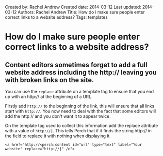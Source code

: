 Created by: Rachel Andrew
Created date: 2014-03-12
Last updated: 2014-03-12
Authors: Rachel Andrew
Title: How do I make sure people enter correct links to a website address?
Tags: templates

# How do I make sure people enter correct links to a website address?

## Content editors sometimes forget to add a full website address including the http:// leaving you with broken links on the site. 

You can use the `replace` attribute on a template tag to ensure that you end up with an http:// at the beginning of a URL.

Firstly add `http://` to the beginning of the link, this will ensure that all links start with `http://`. You now need to deal with the fact that some editors will add the http:// and you don't want it to appear twice.

On the template tag used to collect this information add the replace attribute with a value of `http://|`. This tells Perch that if it finds the string http:// in the field to replace it with nothing when displaying it.

    <a href="http://<perch:content id="url" type="text" label="Your website" replace="http://|" />">

